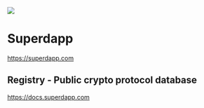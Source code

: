 ![](https://github.com/superdapp-com/.github/blob/main/img/header@2x.png)

# Superdapp

https://superdapp.com

## Registry - Public crypto protocol database

https://docs.superdapp.com
